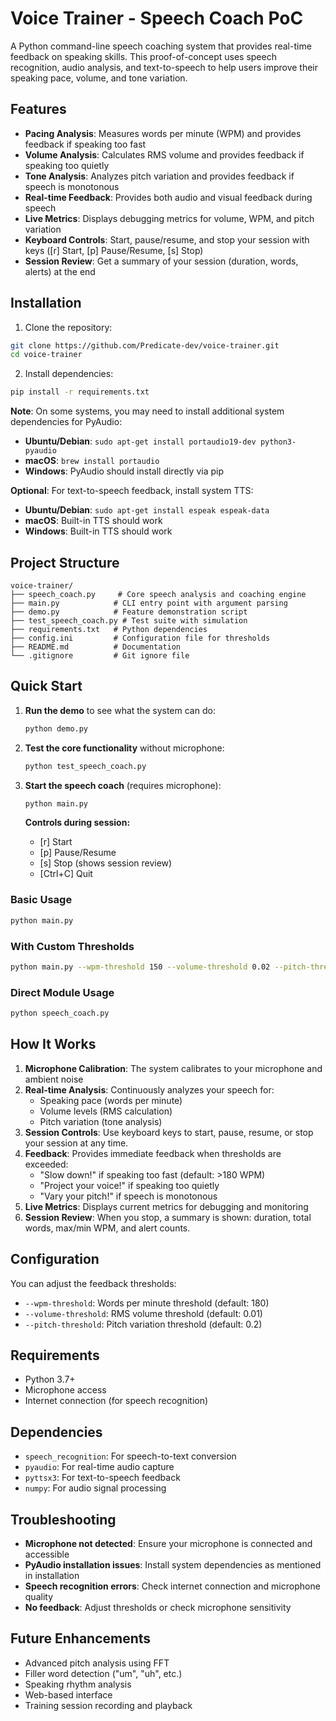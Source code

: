 # Voice Trainer - Speech Coach PoC

A Python command-line speech coaching system that provides real-time feedback on speaking skills. This proof-of-concept uses speech recognition, audio analysis, and text-to-speech to help users improve their speaking pace, volume, and tone variation.

## Features

- **Pacing Analysis**: Measures words per minute (WPM) and provides feedback if speaking too fast
- **Volume Analysis**: Calculates RMS volume and provides feedback if speaking too quietly
- **Tone Analysis**: Analyzes pitch variation and provides feedback if speech is monotonous
- **Real-time Feedback**: Provides both audio and visual feedback during speech
- **Live Metrics**: Displays debugging metrics for volume, WPM, and pitch variation
- **Keyboard Controls**: Start, pause/resume, and stop your session with keys ([r] Start, [p] Pause/Resume, [s] Stop)
- **Session Review**: Get a summary of your session (duration, words, alerts) at the end

## Installation

1. Clone the repository:
```bash
git clone https://github.com/Predicate-dev/voice-trainer.git
cd voice-trainer
```

2. Install dependencies:
```bash
pip install -r requirements.txt
```

**Note**: On some systems, you may need to install additional system dependencies for PyAudio:
- **Ubuntu/Debian**: `sudo apt-get install portaudio19-dev python3-pyaudio`
- **macOS**: `brew install portaudio`
- **Windows**: PyAudio should install directly via pip

**Optional**: For text-to-speech feedback, install system TTS:
- **Ubuntu/Debian**: `sudo apt-get install espeak espeak-data`
- **macOS**: Built-in TTS should work
- **Windows**: Built-in TTS should work

## Project Structure

```
voice-trainer/
├── speech_coach.py     # Core speech analysis and coaching engine
├── main.py            # CLI entry point with argument parsing
├── demo.py            # Feature demonstration script
├── test_speech_coach.py # Test suite with simulation
├── requirements.txt   # Python dependencies
├── config.ini         # Configuration file for thresholds
├── README.md          # Documentation
└── .gitignore         # Git ignore file
```

## Quick Start

1. **Run the demo** to see what the system can do:
   ```bash
   python demo.py
   ```

2. **Test the core functionality** without microphone:
   ```bash
   python test_speech_coach.py
   ```

3. **Start the speech coach** (requires microphone):
   ```bash
   python main.py
   ```
   
   **Controls during session:**
   - [r] Start
   - [p] Pause/Resume
   - [s] Stop (shows session review)
   - [Ctrl+C] Quit

### Basic Usage
```bash
python main.py
```

### With Custom Thresholds
```bash
python main.py --wpm-threshold 150 --volume-threshold 0.02 --pitch-threshold 0.3
```

### Direct Module Usage
```bash
python speech_coach.py
```

## How It Works

1. **Microphone Calibration**: The system calibrates to your microphone and ambient noise
2. **Real-time Analysis**: Continuously analyzes your speech for:
   - Speaking pace (words per minute)
   - Volume levels (RMS calculation)
   - Pitch variation (tone analysis)
3. **Session Controls**: Use keyboard keys to start, pause, resume, or stop your session at any time.
4. **Feedback**: Provides immediate feedback when thresholds are exceeded:
   - "Slow down!" if speaking too fast (default: >180 WPM)
   - "Project your voice!" if speaking too quietly
   - "Vary your pitch!" if speech is monotonous
5. **Live Metrics**: Displays current metrics for debugging and monitoring
6. **Session Review**: When you stop, a summary is shown: duration, total words, max/min WPM, and alert counts.

## Configuration

You can adjust the feedback thresholds:

- `--wpm-threshold`: Words per minute threshold (default: 180)
- `--volume-threshold`: RMS volume threshold (default: 0.01)
- `--pitch-threshold`: Pitch variation threshold (default: 0.2)

## Requirements

- Python 3.7+
- Microphone access
- Internet connection (for speech recognition)

## Dependencies

- `speech_recognition`: For speech-to-text conversion
- `pyaudio`: For real-time audio capture
- `pyttsx3`: For text-to-speech feedback
- `numpy`: For audio signal processing

## Troubleshooting

- **Microphone not detected**: Ensure your microphone is connected and accessible
- **PyAudio installation issues**: Install system dependencies as mentioned in installation
- **Speech recognition errors**: Check internet connection and microphone quality
- **No feedback**: Adjust thresholds or check microphone sensitivity

## Future Enhancements

- Advanced pitch analysis using FFT
- Filler word detection ("um", "uh", etc.)
- Speaking rhythm analysis
- Web-based interface
- Training session recording and playback
